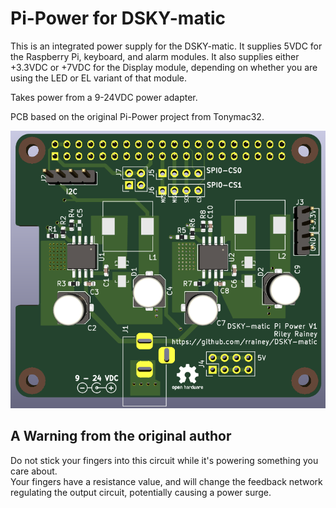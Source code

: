 # Pi-Power for DSKY-matic

This is an integrated power supply for the DSKY-matic.  It supplies 5VDC for the
Raspberry Pi, keyboard, and alarm modules. It also supplies either +3.3VDC or +7VDC for the Display module, depending on whether you are using the LED or EL variant of that module.

Takes power from a 9-24VDC power adapter.

PCB based on the original Pi-Power project from Tonymac32.

![Image](images/board.PNG "board")

## A Warning from the original author

Do not stick your fingers into this circuit while it's powering 
something you care about.  
Your fingers have a resistance value, and will change the feedback network regulating the output circuit, potentially 
causing a power surge.  
